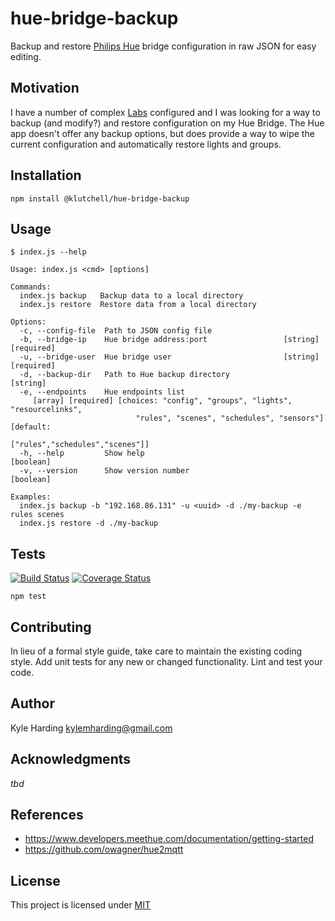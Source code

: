 # hue-bridge-backup

Backup and restore [Philips Hue](https://www.developers.meethue.com/) bridge
configuration in raw JSON for easy editing.

## Motivation

I have a number of complex [Labs](https://labs.meethue.com/) configured and
I was looking for a way to backup (and modify?) and restore configuration on
my Hue Bridge.
The Hue app doesn't offer any backup options, but does provide a way to wipe the
current configuration and automatically restore lights and groups.

## Installation

    npm install @klutchell/hue-bridge-backup

## Usage

    $ index.js --help

    Usage: index.js <cmd> [options]
    
    Commands:
      index.js backup   Backup data to a local directory
      index.js restore  Restore data from a local directory
    
    Options:
      -c, --config-file  Path to JSON config file
      -b, --bridge-ip    Hue bridge address:port                 [string] [required]
      -u, --bridge-user  Hue bridge user                         [string] [required]
      -d, --backup-dir   Path to Hue backup directory                       [string]
      -e, --endpoints    Hue endpoints list
         [array] [required] [choices: "config", "groups", "lights", "resourcelinks",
                                "rules", "scenes", "schedules", "sensors"] [default:
                                                     ["rules","schedules","scenes"]]
      -h, --help         Show help                                         [boolean]
      -v, --version      Show version number                               [boolean]
    
    Examples:
      index.js backup -b "192.168.86.131" -u <uuid> -d ./my-backup -e rules scenes
      index.js restore -d ./my-backup

## Tests

[![Build Status](https://travis-ci.org/klutchell/hue-bridge-backup.svg?branch=master)](https://travis-ci.org/klutchell/hue-bridge-backup)
[![Coverage Status](https://coveralls.io/repos/github/klutchell/hue-bridge-backup/badge.svg?branch=master)](https://coveralls.io/github/klutchell/hue-bridge-backup?branch=master)

    npm test

## Contributing

In lieu of a formal style guide, take care to maintain the existing coding style.
Add unit tests for any new or changed functionality.
Lint and test your code.

## Author

Kyle Harding <kylemharding@gmail.com>

## Acknowledgments

_tbd_

## References

* https://www.developers.meethue.com/documentation/getting-started
* https://github.com/owagner/hue2mqtt

## License

This project is licensed under [MIT](./LICENSE)
